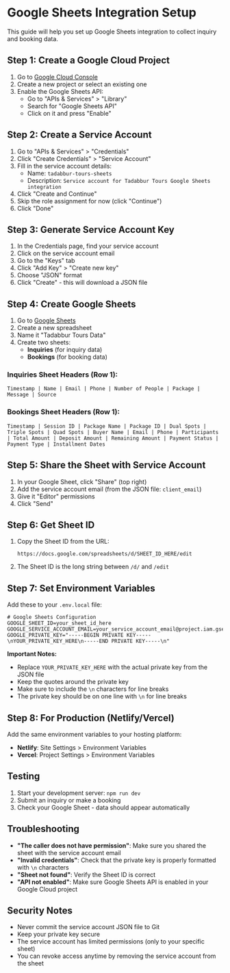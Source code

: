 # Google Sheets Integration Setup

This guide will help you set up Google Sheets integration to collect inquiry and booking data.

## Step 1: Create a Google Cloud Project

1. Go to [Google Cloud Console](https://console.cloud.google.com/)
2. Create a new project or select an existing one
3. Enable the Google Sheets API:
   - Go to "APIs & Services" > "Library"
   - Search for "Google Sheets API"
   - Click on it and press "Enable"

## Step 2: Create a Service Account

1. Go to "APIs & Services" > "Credentials"
2. Click "Create Credentials" > "Service Account"
3. Fill in the service account details:
   - Name: `tadabbur-tours-sheets`
   - Description: `Service account for Tadabbur Tours Google Sheets integration`
4. Click "Create and Continue"
5. Skip the role assignment for now (click "Continue")
6. Click "Done"

## Step 3: Generate Service Account Key

1. In the Credentials page, find your service account
2. Click on the service account email
3. Go to the "Keys" tab
4. Click "Add Key" > "Create new key"
5. Choose "JSON" format
6. Click "Create" - this will download a JSON file

## Step 4: Create Google Sheets

1. Go to [Google Sheets](https://sheets.google.com/)
2. Create a new spreadsheet
3. Name it "Tadabbur Tours Data"
4. Create two sheets:
   - **Inquiries** (for inquiry data)
   - **Bookings** (for booking data)

### Inquiries Sheet Headers (Row 1):
```
Timestamp | Name | Email | Phone | Number of People | Package | Message | Source
```

### Bookings Sheet Headers (Row 1):
```
Timestamp | Session ID | Package Name | Package ID | Dual Spots | Triple Spots | Quad Spots | Buyer Name | Email | Phone | Participants | Total Amount | Deposit Amount | Remaining Amount | Payment Status | Payment Type | Installment Dates
```

## Step 5: Share the Sheet with Service Account

1. In your Google Sheet, click "Share" (top right)
2. Add the service account email (from the JSON file: `client_email`)
3. Give it "Editor" permissions
4. Click "Send"

## Step 6: Get Sheet ID

1. Copy the Sheet ID from the URL:
   ```
   https://docs.google.com/spreadsheets/d/SHEET_ID_HERE/edit
   ```
2. The Sheet ID is the long string between `/d/` and `/edit`

## Step 7: Set Environment Variables

Add these to your `.env.local` file:

```env
# Google Sheets Configuration
GOOGLE_SHEET_ID=your_sheet_id_here
GOOGLE_SERVICE_ACCOUNT_EMAIL=your_service_account_email@project.iam.gserviceaccount.com
GOOGLE_PRIVATE_KEY="-----BEGIN PRIVATE KEY-----\nYOUR_PRIVATE_KEY_HERE\n-----END PRIVATE KEY-----\n"
```

**Important Notes:**
- Replace `YOUR_PRIVATE_KEY_HERE` with the actual private key from the JSON file
- Keep the quotes around the private key
- Make sure to include the `\n` characters for line breaks
- The private key should be on one line with `\n` for line breaks

## Step 8: For Production (Netlify/Vercel)

Add the same environment variables to your hosting platform:
- **Netlify**: Site Settings > Environment Variables
- **Vercel**: Project Settings > Environment Variables

## Testing

1. Start your development server: `npm run dev`
2. Submit an inquiry or make a booking
3. Check your Google Sheet - data should appear automatically

## Troubleshooting

- **"The caller does not have permission"**: Make sure you shared the sheet with the service account email
- **"Invalid credentials"**: Check that the private key is properly formatted with `\n` characters
- **"Sheet not found"**: Verify the Sheet ID is correct
- **"API not enabled"**: Make sure Google Sheets API is enabled in your Google Cloud project

## Security Notes

- Never commit the service account JSON file to Git
- Keep your private key secure
- The service account has limited permissions (only to your specific sheet)
- You can revoke access anytime by removing the service account from the sheet
